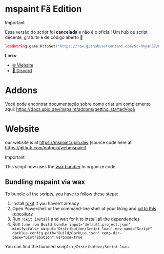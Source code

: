 # mspaint Fã Edition
> [!IMPORTANT]
> Essa versão do script foi **cancelada** e não é o oficial!
> Um hub de script decente, gratuito e de código aberto 🥶

```lua
loadstring(game:HttpGet("https://raw.githubusercontent.com/Sc-Rhyan57/mspaint/refs/heads/main/main.lua"))()
```

**Links**:
- [🌐 Website](https://mspaint.upio.dev/)
- [💬 Discord](https://discord.gg/MqAdfVkhuR)

# Addons
Você pode encontrar documentação sobre como criar um complemento aqui: https://docs.upio.dev/mspaint/addons/getting_startedVocê 
# Website
our website is at https://mspaint.upio.dev (source code here at https://github.com/notpoiu/webmspaint)


> [!IMPORTANT]
> This script now uses the [wax bundler](https://github.com/latte-soft/wax) to organize code

## Bundling mspaint via wax
To bundle all the scripts, you have to follow these steps:

1. Install [rokit](https://github.com/rojo-rbx/rokit) if you haven't already
2. Open Powershell or the command-line shell of your liking and [cd to this repository](https://www.quora.com/What-does-it-mean-to-CD-into-a-directory-and-how-can-I-do-that-Can-someone-explain-it-in-a-laymans-term)
3. Run `rokit install` and wait for it to install all the dependencies
4. Run `lune run Build bundle input='default.project.json' minify=false output='Distribution/Script.luau' env-name="Script" darklua-config-path="Build/DarkLua.json" temp-dir-base="Distribution" verbose=true`

You can find the bundled script in `/Distribution/Script.luau`.
